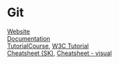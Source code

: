 # Git

[Website](https://git-scm.com)\
[Documentation](https://git-scm.com/doc)\
[TutorialCourse](https://githubtraining.github.io/training-manual/#/), [W3C Tutorial](https://www.w3schools.com/git/)\
[Cheatsheet (SK)](https://training.github.com/downloads/sk/github-git-cheat-sheet/), [Cheatsheet - visual](https://ndpsoftware.com/git-cheatsheet.html#loc=index;)
